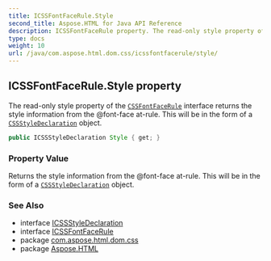 ```yaml
---
title: ICSSFontFaceRule.Style
second_title: Aspose.HTML for Java API Reference
description: ICSSFontFaceRule property. The read-only style property of the CSSFontFaceRule interface returns the style information from the font-face at-rule. This will be in the form of a CSSStyleDeclaration object
type: docs
weight: 10
url: /java/com.aspose.html.dom.css/icssfontfacerule/style/
---
```

## ICSSFontFaceRule.Style property

The read-only style property of the [`CSSFontFaceRule`](../) interface returns the style information from the @font-face at-rule. This will be in the form of a [`CSSStyleDeclaration`](../../icssstyledeclaration/) object.

```java
public ICSSStyleDeclaration Style { get; }
```

### Property Value

Returns the style information from the @font-face at-rule. This will be in the form of a [`CSSStyleDeclaration`](../../icssstyledeclaration/) object.

### See Also

* interface [ICSSStyleDeclaration](../../icssstyledeclaration/)
* interface [ICSSFontFaceRule](../)
* package [com.aspose.html.dom.css](../../icssfontfacerule/)
* package [Aspose.HTML](../../../)
